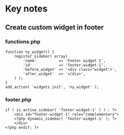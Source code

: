 # Key notes
## Create custom widget in footer
### functions.php
```
function ny_widget() { 
    register_sidebar( array(
        'name'          => 'Footer widget 1',
        'id'            => 'footer-widget-1',
        'before_widget' => '<div class="widget">',
        'after_widget'  => '</div>',
    ) ); 
}
add_action( 'widgets_init', 'ny_widget' );
```
### footer.php
```
if ( is_active_sidebar( 'footer-widget-1' ) ) : ?>
    <div id="footer-widget-1" role="complementary">
    <?php dynamic_sidebar( 'footer-widget-1' ); ?>
    </div>     
<?php endif; ?>
```
